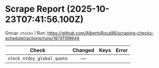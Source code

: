 # Scrape Report (2025-10-23T07:41:56.100Z)

Group: `stocks`  |  Run: https://github.com/AlbertoRoca96/scraping-checks-scheduler/actions/runs/18741199644

| Check | Changed | Keys | Error |
|---|:---:|:--|:--|
| `stock_ntdoy_global_quote` | — |  |  |
